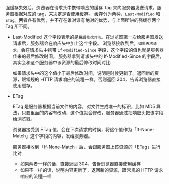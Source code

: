 强缓存失效后，浏览器在请求头中携带响应的缓存 Tag 来向服务器发送请求，服务器根据对应的 tag，来决定是否使用缓存。
缓存分为两种，`Last-Modified` 和 `ETag`。两者各有优势，并不存在谁对谁有绝对的优势，与上面所讲的强缓存两个 Tag 所不同。

- Last-Modified
  这个字段表示的是`最后修改时间`。在浏览器第一次给服务器发送请求后，服务器会在响应头中加上这个字段。
  浏览器接收到后，`如果再次请求`，会在请求头中携带 `If-Modified-Since` 字段，这个字段的值也就是服务器传来的最后修改时间。
  服务器拿到请求头中的 If-Modified-Since 的字段后，其实会和这个服务器中该资源的最后修改时间对比:

  如果请求头中的这个值小于最后修改时间，说明是时候更新了。返回新的资源，跟常规的 HTTP 请求响应的流程一样。否则返回 304，告诉浏览器直接使用缓存。

* ETag

  ETag 是服务器根据当前文件的内容，对文件生成唯一的标识，比如 MD5 算法，只要里面的内容有改动，这个值就会修改，服务器通过把响应头把该字段给浏览器。

  浏览器接受到 ETag 值，会在下次请求的时候，将这个值作为「If-None-Match」这个字段的内容，发给服务器。

  服务器接收到「If-None-Match」后，会跟服务器上该资源的「ETag」进行比对

  - 如果两者一样的话，直接返回 304，告诉浏览器直接使用缓存
  - 如果不一样的话，说明内容更新了，返回新的资源，跟常规的 HTTP 请求响应的流程一样
